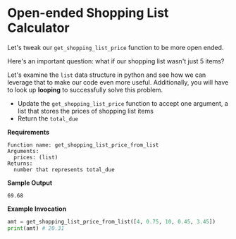 # Open-ended Shopping List Calculator


Let's tweak our `get_shopping_list_price` function to be more open ended.

Here's an important question: what if our shopping list wasn't just 5 items?

Let's examine the `list` data structure in python and see how we can leverage that to make our code even more useful. Additionally, you will have to look up **looping** to successfully solve this problem.

* Update the `get_shopping_list_price` function to accept one argument, a list that stores the prices of shopping list items
* Return the `total_due`

**Requirements**
```
Function name: get_shopping_list_price_from_list
Arguments:
  prices: (list)
Returns:
  number that represents total_due
```

**Sample Output**
```
69.68
```

**Example Invocation**
```python
amt = get_shopping_list_price_from_list([4, 0.75, 10, 0.45, 3.45])
print(amt) # 20.31
```
